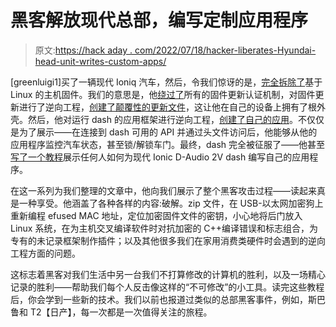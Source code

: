 # 黑客解放现代总部，编写定制应用程序

> 原文:[https://hack aday . com/2022/07/18/hacker-liberates-Hyundai-head-unit-writes-custom-apps/](https://hackaday.com/2022/07/18/hacker-liberates-hyundai-head-unit-writes-custom-apps/)

[greenluigi1]买了一辆现代 Ioniq 汽车，然后，令我们惊讶的是，[完全拆除了](https://programmingwithstyle.com/tags/d-audio2/)基于 Linux 的主机固件。我们的意思是，他[绕过了](https://programmingwithstyle.com/posts/howihackedmycar/)所有的固件更新认证机制，对固件更新进行了逆向工程，[创建了颠覆性的更新文件](https://programmingwithstyle.com/posts/howihackedmycarpart2/)，这让他在自己的设备上拥有了根外壳。然后，他对运行 dash 的应用框架进行逆向工程，[创建了自己的应用](https://programmingwithstyle.com/posts/howihackedmycarpart3/)。不仅仅是为了展示——在连接到 dash 可用的 API 并通过头文件访问后，他能够从他的应用程序监控汽车状态，甚至锁/解锁车门。最终，dash 完全被征服了——他甚至[写了一个教程](https://programmingwithstyle.com/posts/howihackedmycarguidescreatingcustomfirmware/)展示任何人如何为现代 Ionic D-Audio 2V dash 编写自己的应用程序。

在这一系列为我们整理的文章中，他向我们展示了整个黑客攻击过程——读起来真是一种享受。他涵盖了各种各样的内容:破解。zip 文件，在 USB-以太网加密狗上重新编程 efused MAC 地址，定位加密固件文件的密钥，小心地将后门放入 Linux 系统，在为主机交叉编译软件时对抗加密的 C++编译错误和标志组合，为专有的未记录框架制作插件；以及其他很多我们在家用消费类硬件时会遇到的逆向工程方面的问题。

这标志着黑客对我们生活中另一台我们不打算修改的计算机的胜利，以及一场精心记录的胜利——帮助我们每个人反击像这样的“不可修改”的小工具。读完这些教程后，你会学到一些新的技术。我们以前也报道过类似的总部黑客事件，例如，斯巴鲁和 T2【日产】，每一次都是一次值得关注的旅程。